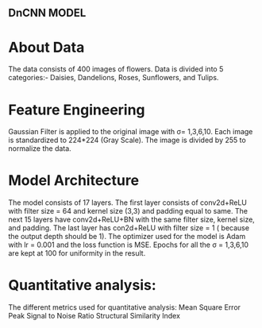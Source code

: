 ## DnCNN MODEL 

# About Data
The data consists of 400 images of flowers. Data is divided into 5 categories:- Daisies,
Dandelions, Roses, Sunflowers, and Tulips.

# Feature Engineering
Gaussian Filter is applied to the original image with σ= 1,3,6,10.
Each image is standardized to 224*224 (Gray Scale).
The image is divided by 255 to normalize the data.

# Model Architecture
The model consists of 17 layers.
The first layer consists of conv2d+ReLU with filter size = 64 and kernel size (3,3) and
padding equal to same.
The next 15 layers have conv2d+ReLU+BN with the same filter size, kernel size, and
padding.
The last layer has con2d+ReLU with filter size = 1 ( because the output depth should be 1).
The optimizer used for the model is Adam with lr = 0.001 and the loss function is MSE.
Epochs for all the σ = 1,3,6,10 are kept at 100 for uniformity in the result.

# Quantitative analysis:
The different metrics used for quantitative analysis: 
Mean Square Error
Peak Signal to Noise Ratio
Structural Similarity Index



